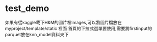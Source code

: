 # test_demo
如果有從kaggle載下H&M的圖片檔images,可以將圖片檔放在myproject/template/static 裡面
首頁的下拉式選單要使用,需要將firstinput的parquet放在knn_model資料夾下
